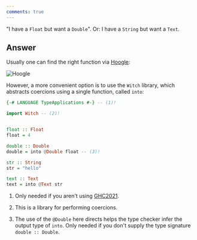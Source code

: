 ```yaml
---
comments: true
---
```


"I have a `Float` but want a `Double`". Or: I have a `String` but want a `Text`.


## Answer

Usually one can find the right function via [Hoogle](/gettingstarted/overview/#step-4-hoogle):

![Hoogle](/img/coercion.png)

However, a more convenient option is to use the `Witch` library, which abstracts coercions using a single function, called `into`:


```hs
{-# LANGUAGE TypeApplications #-} -- (1)!

import Witch -- (2)!


float :: Float
float = 4

double :: Double
double = into @Double float -- (3)!

str :: String
str = "hello"

text :: Text
text = into @Text str
```

1. Only needed if you aren't using [GHC2021](/gettingstarted/versions/#extensions).

2. This is a library for performing coercions.

3. The use of the `@Double` here directs helps the type checker infer the output type of `into`. Only needed if you don't supply the type signature `double :: Double`.